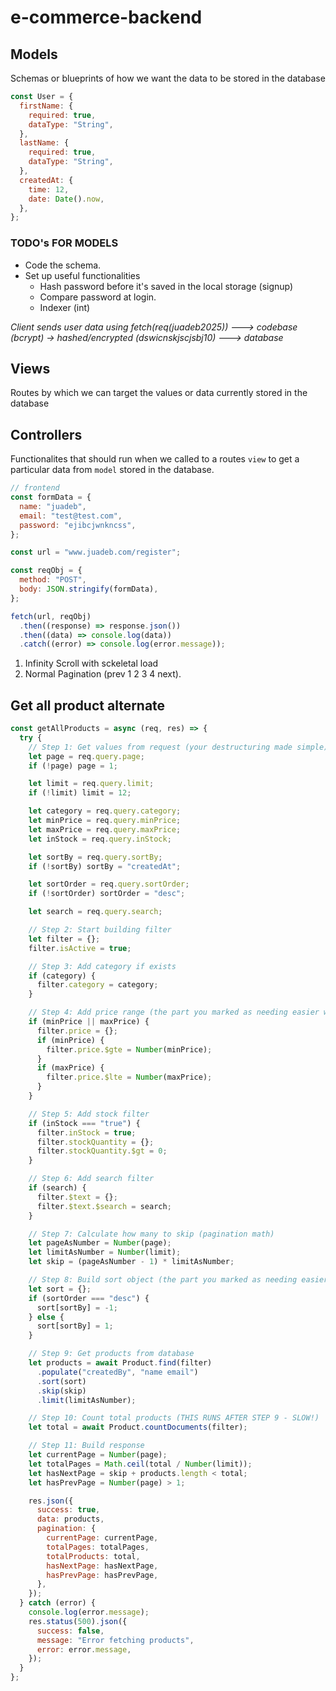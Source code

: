 # e-commerce-backend

## Models

Schemas or blueprints of how we want the data to be stored in the database

<!-- For example -->

```js
const User = {
  firstName: {
    required: true,
    dataType: "String",
  },
  lastName: {
    required: true,
    dataType: "String",
  },
  createdAt: {
    time: 12,
    date: Date().now,
  },
};
```

### TODO's FOR MODELS

- Code the schema.
- Set up useful functionalities
  - Hash password before it's saved in the local storage (signup)
  - Compare password at login.
  - Indexer (int)

_Client sends user data using fetch(req(juadeb2025)) ---> codebase (bcrypt) -> hashed/encrypted (dswicnskjscjsbj10) ---> database_

## Views

Routes by which we can target the values or data currently stored in the database

## Controllers

Functionalites that should run when we called to a routes `view` to get a particular data from `model` stored in the database.

```js
// frontend
const formData = {
  name: "juadeb",
  email: "test@test.com",
  password: "ejibcjwnkncss",
};

const url = "www.juadeb.com/register";

const reqObj = {
  method: "POST",
  body: JSON.stringify(formData),
};

fetch(url, reqObj)
  .then((response) => response.json())
  .then((data) => console.log(data))
  .catch((error) => console.log(error.message));
```

1. Infinity Scroll with sckeletal load
2. Normal Pagination (prev 1 2 3 4 next).

## Get all product alternate

```js
const getAllProducts = async (req, res) => {
  try {
    // Step 1: Get values from request (your destructuring made simple)
    let page = req.query.page;
    if (!page) page = 1;

    let limit = req.query.limit;
    if (!limit) limit = 12;

    let category = req.query.category;
    let minPrice = req.query.minPrice;
    let maxPrice = req.query.maxPrice;
    let inStock = req.query.inStock;

    let sortBy = req.query.sortBy;
    if (!sortBy) sortBy = "createdAt";

    let sortOrder = req.query.sortOrder;
    if (!sortOrder) sortOrder = "desc";

    let search = req.query.search;

    // Step 2: Start building filter
    let filter = {};
    filter.isActive = true;

    // Step 3: Add category if exists
    if (category) {
      filter.category = category;
    }

    // Step 4: Add price range (the part you marked as needing easier way)
    if (minPrice || maxPrice) {
      filter.price = {};
      if (minPrice) {
        filter.price.$gte = Number(minPrice);
      }
      if (maxPrice) {
        filter.price.$lte = Number(maxPrice);
      }
    }

    // Step 5: Add stock filter
    if (inStock === "true") {
      filter.inStock = true;
      filter.stockQuantity = {};
      filter.stockQuantity.$gt = 0;
    }

    // Step 6: Add search filter
    if (search) {
      filter.$text = {};
      filter.$text.$search = search;
    }

    // Step 7: Calculate how many to skip (pagination math)
    let pageAsNumber = Number(page);
    let limitAsNumber = Number(limit);
    let skip = (pageAsNumber - 1) * limitAsNumber;

    // Step 8: Build sort object (the part you marked as needing easier way)
    let sort = {};
    if (sortOrder === "desc") {
      sort[sortBy] = -1;
    } else {
      sort[sortBy] = 1;
    }

    // Step 9: Get products from database
    let products = await Product.find(filter)
      .populate("createdBy", "name email")
      .sort(sort)
      .skip(skip)
      .limit(limitAsNumber);

    // Step 10: Count total products (THIS RUNS AFTER STEP 9 - SLOW!)
    let total = await Product.countDocuments(filter);

    // Step 11: Build response
    let currentPage = Number(page);
    let totalPages = Math.ceil(total / Number(limit));
    let hasNextPage = skip + products.length < total;
    let hasPrevPage = Number(page) > 1;

    res.json({
      success: true,
      data: products,
      pagination: {
        currentPage: currentPage,
        totalPages: totalPages,
        totalProducts: total,
        hasNextPage: hasNextPage,
        hasPrevPage: hasPrevPage,
      },
    });
  } catch (error) {
    console.log(error.message);
    res.status(500).json({
      success: false,
      message: "Error fetching products",
      error: error.message,
    });
  }
};
```
